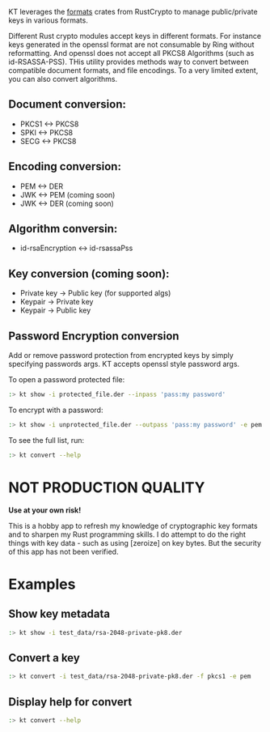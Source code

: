 KT leverages the [formats](https://github.com/rustcrypto/formats) crates from RustCrypto to manage public/private keys in
various formats.  

Different Rust crypto modules accept keys in different formats.  For instance keys generated in the openssl format are not consumable by Ring
without reformatting.  And openssl does not accept all PKCS8 Algorithms (such as id-RSASSA-PSS).  THis utility provides methods way to
convert between compatible document formats, and file encodings.  To a very limited extent, you can also convert algorithms.

## Document conversion:

* PKCS1 <-> PKCS8
* SPKI <-> PKCS8
* SECG <-> PKCS8

## Encoding conversion:

* PEM <-> DER
* JWK <-> PEM (coming soon)
* JWK <-> DER (coming soon)

## Algorithm conversin:

* id-rsaEncryption <-> id-rsassaPss

## Key conversion (coming soon):

* Private key -> Public key (for supported algs)
* Keypair -> Private key
* Keypair -> Public key

## Password Encryption conversion

Add or remove password protection from encrypted keys by simply
specifying passwords args.  KT accepts openssl style password args.

To open a password protected file:

````sh
:> kt show -i protected_file.der --inpass 'pass:my password'
````

To encrypt with a password:
````sh
:> kt show -i unprotected_file.der --outpass 'pass:my password' -e pem
````

To see the full list, run:

````sh
:> kt convert --help
````

# NOT PRODUCTION QUALITY

**Use at your own risk!**

This is a hobby app to refresh my knowledge of cryptographic key formats and to
sharpen my Rust programming skills.  I do attempt to do the right things with key
data - such as using [zeroize] on key bytes.  But the security of this app has not
been verified.

# Examples

## Show key metadata

````sh
:> kt show -i test_data/rsa-2048-private-pk8.der
````

## Convert a key

````sh
:> kt convert -i test_data/rsa-2048-private-pk8.der -f pkcs1 -e pem
````
## Display help for convert

````sh
:> kt convert --help
````
